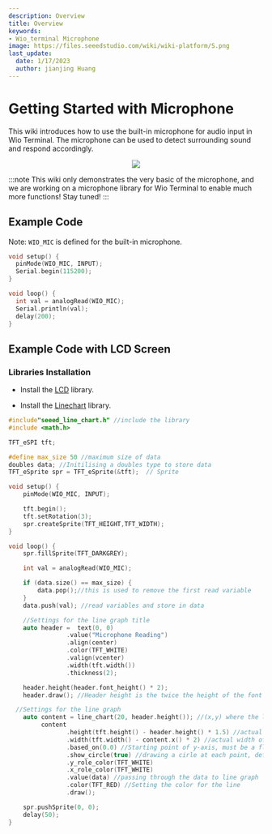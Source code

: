 ```yaml
---
description: Overview
title: Overview
keywords:
- Wio_terminal Microphone
image: https://files.seeedstudio.com/wiki/wiki-platform/S.png
last_update:
  date: 1/17/2023
  author: jianjing Huang
---
```


# Getting Started with Microphone

This wiki introduces how to use the built-in microphone for audio input in Wio Terminal. The microphone can be used to detect surrounding sound and respond accordingly.

<div align="center"><img src="https://files.seeedstudio.com/wiki/Wio-Terminal/img/MIC.png"/></div>

:::note
This wiki only demonstrates the very basic of the microphone, and we are working on a microphone library for Wio Terminal to enable much more functions! Stay tuned!
:::

## Example Code

Note: `WIO_MIC` is defined for the built-in microphone.

```cpp
void setup() {
  pinMode(WIO_MIC, INPUT);
  Serial.begin(115200);
}

void loop() {
  int val = analogRead(WIO_MIC);
  Serial.println(val);
  delay(200);
}
```

## Example Code with LCD Screen

### Libraries Installation

- Install the [LCD](https://wiki.seeedstudio.com/Wio-Terminal-LCD-Overview/) library.

- Install the [Linechart](https://wiki.seeedstudio.com/Wio-Terminal-LCD-Linecharts/) library.

```cpp
#include"seeed_line_chart.h" //include the library
#include <math.h>

TFT_eSPI tft;

#define max_size 50 //maximum size of data
doubles data; //Initilising a doubles type to store data
TFT_eSprite spr = TFT_eSprite(&tft);  // Sprite 

void setup() {
    pinMode(WIO_MIC, INPUT);

    tft.begin();
    tft.setRotation(3);
    spr.createSprite(TFT_HEIGHT,TFT_WIDTH);
}

void loop() {
    spr.fillSprite(TFT_DARKGREY);

    int val = analogRead(WIO_MIC);

    if (data.size() == max_size) {
        data.pop();//this is used to remove the first read variable
    }
    data.push(val); //read variables and store in data

    //Settings for the line graph title
    auto header =  text(0, 0)
                .value("Microphone Reading")
                .align(center)
                .color(TFT_WHITE)
                .valign(vcenter)
                .width(tft.width())
                .thickness(2);

    header.height(header.font_height() * 2);
    header.draw(); //Header height is the twice the height of the font

  //Settings for the line graph
    auto content = line_chart(20, header.height()); //(x,y) where the line graph begins
         content
                .height(tft.height() - header.height() * 1.5) //actual height of the line chart
                .width(tft.width() - content.x() * 2) //actual width of the line chart
                .based_on(0.0) //Starting point of y-axis, must be a float
                .show_circle(true) //drawing a cirle at each point, default is on.
                .y_role_color(TFT_WHITE)
                .x_role_color(TFT_WHITE)
                .value(data) //passing through the data to line graph
                .color(TFT_RED) //Setting the color for the line
                .draw();

    spr.pushSprite(0, 0);
    delay(50);
}
```
